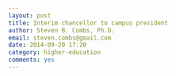 ```yaml
---
layout: post
title: Interim chancellor to campus president
author: Steven B. Combs, Ph.D.
email: steven.combs@gmail.com
date: 2014-09-20 17:20
category: higher-education
comments: yes
---
```

